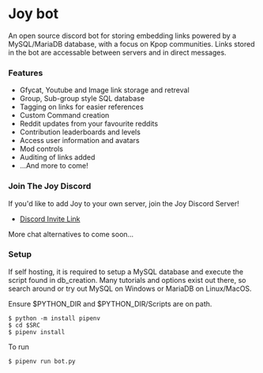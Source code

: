 # Joy bot
An open source discord bot for storing embedding links powered by a MySQL/MariaDB database, with a focus on Kpop communities.
Links stored in the bot are accessable between servers and in direct messages.


### Features

- Gfycat, Youtube and Image link storage and retreval
- Group, Sub-group style SQL database 
- Tagging on links for easier references
- Custom Command creation
- Reddit updates from your favourite reddits
- Contribution leaderboards and levels
- Access user information and avatars
- Mod controls
- Auditing of links added
- ...And more to come!


### Join The Joy Discord

If you'd like to add Joy to your own server, join the Joy Discord Server!
- [Discord Invite Link](https://discord.gg/jmhgVbvau9)

More chat alternatives to come soon...


### Setup

If self hosting, it is required to setup a MySQL database and execute the script found in db_creation.
Many tutorials and options exist out there, so search around or try out MySQL on Windows or MariaDB on Linux/MacOS.

Ensure $PYTHON_DIR and $PYTHON_DIR/Scripts are on path.

`$ python -m install pipenv`  
`$ cd $SRC`  
`$ pipenv install`

To run

`$ pipenv run bot.py`
